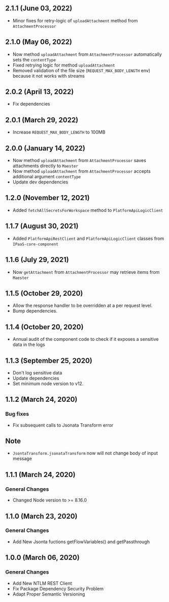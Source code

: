 ## 2.1.1 (June 03, 2022)
* Minor fixes for retry-logic of `uploadAttachment` method from `AttachmentProcessor`

## 2.1.0 (May 06, 2022)
* Now method `uploadAttachment` from `AttachmentProcessor` automatically sets the `contentType`
* Fixed retrying logic for method `uploadAttachment`
* Removed validation of the file size (`REQUEST_MAX_BODY_LENGTH` env) because it not works with streams 

## 2.0.2 (April 13, 2022)
* Fix dependencies

## 2.0.1 (March 29, 2022)
- Increase `REQUEST_MAX_BODY_LENGTH` to 100MB

## 2.0.0 (January 14, 2022)
* Now method `uploadAttachment` from `AttachmentProcessor` saves attachments directly to `Maester`
* Now method `uploadAttachment` from `AttachmentProcessor` accepts additional argument `contentType`
* Update dev dependencies

## 1.2.0 (November 12, 2021)
* Added `fetchAllSecretsForWorkspace` method to `PlatformApiLogicClient`

## 1.1.7 (August 30, 2021)
* Added `PlatformApiRestClient` and `PlatformApiLogicClient` classes from `IPaaS-core-component`

## 1.1.6 (July 29, 2021)
* Now `getAttachment` from `AttachmentProcessor` may retrieve items from `Maester`

## 1.1.5 (October 29, 2020)
* Allow the response handler to be overridden at a per request level.
* Bump dependencies.

## 1.1.4 (October 20, 2020)
* Annual audit of the component code to check if it exposes a sensitive data in the logs

## 1.1.3 (September 25, 2020)
* Don't log sensitive data
* Update dependencies
* Set minimum node version to v12.

## 1.1.2 (March 24, 2020)

### Bug fixes

* Fix subsequent calls to Jsonata Transform error
## Note
* `JsontaTransform.jsonataTransform` now will not change body of input message

## 1.1.1 (March 24, 2020)

### General Changes

* Changed Node version to >= 8.16.0

## 1.1.0 (March 23, 2020)

### General Changes

* Add New Jsonta fuctions getFlowVariables() and getPassthrough


## 1.0.0 (March 06, 2020)

### General Changes

* Add New NTLM REST Client
* Fix Package Dependency Security Problem
* Adapt Proper Semantic Versioning
